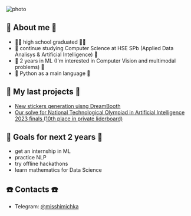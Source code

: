 ![photo](https://github.com/misshimichka/misshimichka/assets/92110572/27f78701-3e9f-4794-be31-2ec4895d8a4f)

## 👀 About me 👀
- 👩‍🎓 high school graduated 👩‍🎓
- 🏫 continue studying Computer Science at HSE SPb (Applied Data Analisys & Artificial Intelligence) 🏫
- 🧠 2 years in ML (I'm interested in Computer Vision and multimodal problems) 🧠
- 🐍 Python as a main language 🐍

## 💪 My last projects 💪
- [New stickers generation uisng DreamBooth](https://github.com/misshimichka/HSE-VK-2023)
- [Our solve for National Technological Olympiad in Artificial Intelligence 2023 finals (10th place in private liderboard)](https://github.com/misshimichka/nto_ai_2023_final)

## 🎯 Goals for next 2 years 🎯
- get an internship in ML
- practice NLP
- try offline hackathons
- learn mathematics for Data Science

## ☎️ Contacts ☎️
- Telegram: [@misshimichka](https://t.me/misshimichka)
